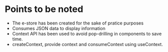 # Points to be noted
- The e-store has been created for the sake of pratice purposes
- Consumes JSON data to display information
- Context API has been used to avoid pop-drilling in components to save time.
- createContext, provide context and consumeContext using useContext.
